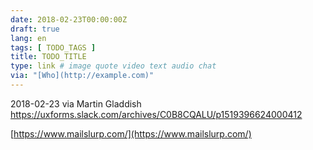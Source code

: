 ```yaml
---
date: 2018-02-23T00:00:00Z
draft: true
lang: en
tags: [ TODO_TAGS ]
title: TODO_TITLE
type: link # image quote video text audio chat
via: "[Who](http://example.com)"
---
```



2018-02-23 via Martin Gladdish
https://uxforms.slack.com/archives/C0B8CQALU/p1519396624000412

[https://www.mailslurp.com/](https://www.mailslurp.com/)


